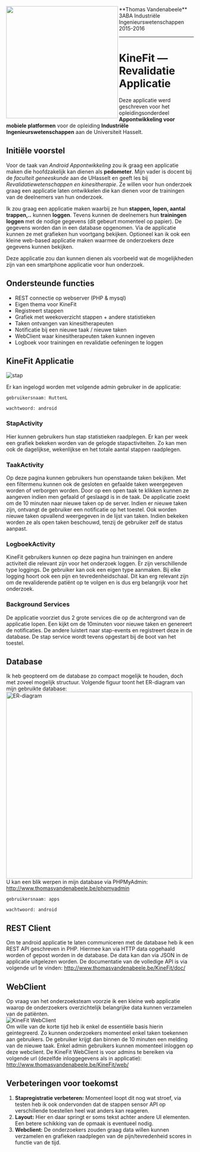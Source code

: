 

<img align="left" width="300px" src="http://thomasvandenabeele.be/KineFit/logoFIIW.png">
**Thomas Vandenabeele**
3ABA Industriële Ingenieurswetenschappen
2015-2016<br/>

----

# KineFit &mdash; Revalidatie Applicatie

Deze applicatie werd geschreven voor het opleidingsonderdeel **Appontwikkeling voor mobiele platformen** voor de opleiding **Industriële Ingenieurswetenschappen** aan de Universiteit Hasselt.
 
## Initiële voorstel

Voor de taak van *Android Appontwikkeling* zou ik graag een applicatie maken die hoofdzakelijk kan dienen als **pedometer**.
Mijn vader is docent bij de *faculteit geneeskunde* aan de UHasselt en geeft les bij *Revalidatiewetenschappen en kinesitherapie*.
Ze willen voor hun onderzoek graag een applicatie laten ontwikkelen die kan dienen voor de trainingen van de deelnemers van hun onderzoek.

Ik zou graag een applicatie maken waarbij ze hun **stappen, lopen, aantal trappen,..** kunnen **loggen**.
Tevens kunnen de deelnemers hun **trainingen loggen** met de nodige gegevens (dit gebeurt momenteel op papier).
De gegevens worden dan in een database opgenomen. Via de applicatie kunnen ze met grafieken hun voortgang bekijken.
Optioneel kan ik ook een kleine web-based applicatie maken waarmee de onderzoekers deze gegevens kunnen bekijken.

Deze applicatie zou dan kunnen dienen als voorbeeld wat de mogelijkheden zijn van een smartphone applicatie voor hun onderzoek.

## Ondersteunde functies
* REST connectie op webserver (PHP & mysql)
* Eigen thema voor KineFit
* Registreert stappen
* Grafiek met weekoverzicht stappen + andere statistieken
* Taken ontvangen van kinesitherapeuten
* Notificatie bij een nieuwe taak / nieuwe taken
* WebClient waar kinesitherapeuten taken kunnen ingeven
* Logboek voor trainingen en revalidatie oefeningen te loggen

## KineFit Applicatie

<img src="http://thomasvandenabeele.be/KineFit/app.png" alt="stap">

Er kan ingelogd worden met volgende admin gebruiker in de applicatie:
```
gebruikersnaam: RuttenL
```

```
wachtwoord: android
```

### StapActivity

Hier kunnen gebruikers hun stap statistieken raadplegen. Er kan per week een grafiek bekeken worden van de gelogde stapactiviteiten. Zo kan men ook de dagelijkse, wekenlijkse en het totale aantal stappen raadplegen.

### TaakActivity

Op deze pagina kunnen gebruikers hun openstaande taken bekijken. Met een filtermenu kunnen ook de gesloten en gefaalde taken weergegeven worden of verborgen worden. Door op een open taak te klikken kunnen ze aangeven indien men gefaald of geslaagd is in de taak. De applicatie zoekt om de 10 minuten naar nieuwe taken op de server. Indien er nieuwe taken zijn, ontvangt de gebruiker een notificatie op het toestel. Ook worden nieuwe taken opvallend weergegeven in de lijst van taken. Indien bekeken worden ze als open taken beschouwd, tenzij de gebruiker zelf de status aanpast.

### LogboekActivity

KineFit gebruikers kunnen op deze pagina hun trainingen en andere activiteit die relevant zijn voor het onderzoek loggen. Er zijn verschillende type loggings. De gebruiker kan ook een eigen type aanmaken. Bij elke logging hoort ook een pijn en tevredenheidschaal. Dit kan erg relevant zijn om de revaliderende patiënt op te volgen en is dus erg belangrijk voor het onderzoek.

### Background Services

De applicatie voorziet dus 2 grote services die op de achtergrond van de applicatie lopen. Een kijkt om de 10minuten voor nieuwe taken en genereert de notificaties. De andere luistert naar stap-events en registreert deze in de database. De stap service wordt tevens opgestart bij de boot van het toestel.

## Database

Ik heb geopteerd om de database zo compact mogelijk te houden, doch met zoveel mogelijk structuur. Volgende figuur toont het ER-diagram van mijn gebruikte database:
<br/><img src="http://thomasvandenabeele.be/KineFit/ER.png" alt="ER-diagram" width="500px"><br/>
U kan een blik werpen in mijn database via PHPMyAdmin: http://www.thomasvandenabeele.be/phpmyadmin
```
gebruikersnaam: apps
```

```
wachtwoord: android
```

## REST Client

Om te android applicatie te laten communiceren met de database heb ik een REST API geschreven in PHP. Hiermee kan via HTTP data opgehaald worden of gepost worden in de database. De data kan dan via JSON in de applicatie uitgelezen worden.
De documentatie van de volledige API is via volgende url te vinden: http://www.thomasvandenabeele.be/KineFit/doc/


## WebClient

Op vraag van het onderzoeksteam voorzie ik een kleine web applicatie waarop de onderzoekers overzichtelijk belangrijke data kunnen verzamelen van de patiënten. 
<br/><img src="http://thomasvandenabeele.be/KineFit/webclient.png" alt="KineFit WebClient"><br/>
Om wille van de korte tijd heb ik enkel de essentiële basis hierin geintegreerd. Zo kunnen onderzoekers momenteel enkel taken toekennen aan gebruikers. De gebruiker krijgt dan binnen de 10 minuten een melding van de nieuwe taak. Enkel admin gebruikers kunnen momenteel inloggen op deze webclient.
De KineFit WebClient is voor admins te bereiken via volgende url (dezelfde inloggegevens als in applicatie): http://www.thomasvandenabeele.be/KineFit/web/

## Verbeteringen voor toekomst

1. **Stapregistratie verbeteren:** Momenteel loopt dit nog wat stroef, via testen heb ik ook ondervonden dat de stappen sensor API op verschillende toestellen heel wat anders kan reageren.
2. **Layout:** Hier en daar springt er soms tekst achter andere UI elementen. Een betere schikking van de opmaak is eventueel nodig.
3. **Webclient:** De onderzoekers zouden graag data willen kunnen verzamelen en grafieken raadplegen van de pijn/tevredenheid scores in functie van de tijd.
